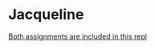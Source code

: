 # Jacqueline

[Both assignments are included in this repl](https://repl.it/@jacquelinebelle/Mod-4-Prework)
